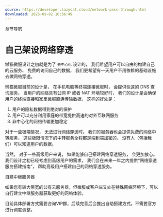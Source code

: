 ```yaml
---
source: https://developer.lazycat.cloud/network-pass-through.html
downloaded: 2025-09-02 16:56:49
---
```


章节导航

# 自己架设网络穿透 ​

懒猫微服设计之初就是为了 `去中心化` 设计的， 我们希望用户可以自由的构建自己的云服务、 免费的访问自己的数据， 我们更希望有一天用户不用依赖的基础设施去做网络穿透。

懒猫微服目前的设计是， 在手机电脑等终端连接微服时， 会提供快速的 DNS 查询服务， 当用户的网络具有公网 IP 或者 NAT 环境较好时， 我们的设计是会确保用户的终端直接和家里微服直连传输数据， 这样的好处是：

  1. 用户的隐私数据得到绝对的保护
  2. 用户可以充分利用家庭的带宽提供高速的对外互联网服务
  3. 非中心化的网络传输更加稳定



对于一些极端情况， 无法进行网络穿透时， 我们的服务器也会提供免费的网络中转服务， 这些极限情况下的中转服务全程都是端到端加密的， 没有人（包括我们）可以知道用户的数据。

当然， 对于一些高级用户来说， 如果能够自己搭建网络穿透服务， 会更加放心。 我们设计之初已经考虑到高级用户的需求， 我们会在未来一年之内提供“网络穿透服务搭建指南”， 帮助高级用户搭建自己的网络穿透服务。

自建中继服务器

如果您有较大带宽的公有云服务器，但微服或客户端又处在特殊网络环境下，可以自行建立中继服务器获取更好的网络体验。

目前具体部署方式需要咨询VIP群，后续完善后会推出自助搭建方式，不需要官方进行调度调整。
